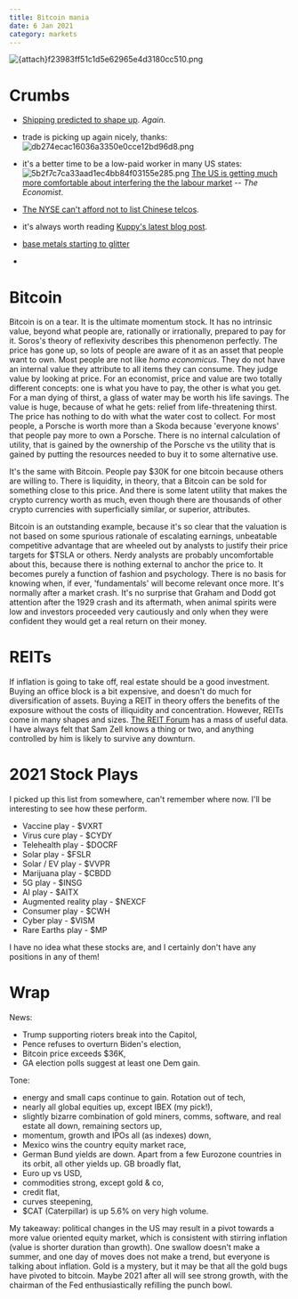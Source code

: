 ```yaml
---
title: Bitcoin mania
date: 6 Jan 2021
category: markets
---
```


![{attach}f23983ff51c1d5e62965e4d3180cc510.png]({attach}f23983ff51c1d5e62965e4d3180cc510.png)

# Crumbs

- [Shipping predicted to shape up](https://seekingalpha.com/instablog/29943195-james-catlin/5539688-shipping-in-2021-why-deserves-your-attention). _Again._
- trade is picking up again nicely, thanks:
![db274ecac16036a3350e0cce12bd96d8.png]({attach}db274ecac16036a3350e0cce12bd96d8.png)
- it's a better time to be a low-paid worker in many US states:
![5b2f7c7ca33aad1ec4bb84f03155e285.png]({attach}5b2f7c7ca33aad1ec4bb84f03155e285.png)
[The US is getting much more comfortable about interfering the the labour market](https://www.economist.com/graphic-detail/2021/01/05/nearly-half-of-americas-states-are-increasing-their-minimum-wage-in-2021) -- _The Economist_.
- [The NYSE can't afford not to list Chinese telcos](https://www.economist.com/business/2021/01/05/nyse-boots-out-chinese-telecoms-firms-and-then-it-doesnt).

- it's always worth reading [Kuppy's latest blog post](https://adventuresincapitalism.com/2021/01/06/what-the-qs/).
- [base metals starting to glitter](https://seekingalpha.com/article/4397304-base-metals-and-industrial-commodities-fourth-quarter-2020-review)
- 
# Bitcoin
Bitcoin is on a tear. 
It is the ultimate momentum stock. 
It has no intrinsic value, beyond what people are, rationally or irrationally, prepared to pay for it.
Soros's theory of reflexivity describes this phenomenon perfectly.
The price has gone up, so lots of people are aware of it as an asset that people want to own.
Most people are not like _homo economicus_. They do not have an internal value they attribute to all items they can consume. They judge value by looking at price. 
For an economist, price and value are two totally different concepts: one is what you have to pay, the other is what you get. 
For a man dying of thirst, a glass of water may be worth his life savings. The value is huge, because of what he gets: relief from life-threatening thirst. The price has nothing to do with what the water cost to collect.
For most people, a Porsche is worth more than a Skoda because 'everyone knows' that people pay more to own a Porsche. 
There is no internal calculation of utility, that is gained by the ownership of the Porsche vs the utility that is gained by putting the resources needed to buy it to some alternative use.

It's the same with Bitcoin. People pay $30K for one bitcoin because others are willing to. 
There is liquidity, in theory, that a Bitcoin can be sold for something close to this price.
And there is some latent utility that makes the crypto currency worth as much, even though there are thousands of other crypto currencies with superficially similar, or superior, attributes. 

Bitcoin is an outstanding example, because it's so clear that the valuation is not based on some spurious rationale of escalating earnings, unbeatable competitive advantage that are wheeled out by analysts to justify their price targets for $TSLA or others. 
Nerdy analysts are probably uncomfortable about this, because there is nothing external to anchor the price to. 
It becomes purely a function of fashion and psychology. 
There is no basis for knowing when, if ever, 'fundamentals' will become relevant once more.
It's normally after a market crash.
It's no surprise that Graham and Dodd got attention after the 1929 crash and its aftermath, when animal spirits were low and investors proceeded very cautiously and only when they were confident they would get a real return on their money.

# REITs

If inflation is going to take off, real estate should be a good investment.
Buying an office block is a bit expensive, and doesn't do much for diversification of assets.
Buying a REIT in theory offers the benefits of the exposure without the costs of illiquidity and concentration. 
However, REITs come in many shapes and sizes. 
[The REIT Forum](https://seekingalpha.com/checkout?service_id=mp_1060) has a mass of useful data.
I have always felt that Sam Zell knows a thing or two, and anything controlled by him is likely to survive any downturn.

# 2021 Stock Plays

I picked up this list from somewhere, can't remember where now. I'll be interesting to see how these perform. 

- Vaccine play - $VXRT
- Virus cure play - $CYDY
- Telehealth play - $DOCRF
- Solar play - $FSLR
- Solar / EV play - $VVPR
- Marijuana play - $CBDD
- 5G play - $INSG
- AI play - $AITX
- Augmented reality play - $NEXCF
- Consumer play - $CWH
- Cyber play - $VISM
- Rare Earths play - $MP

I have no idea what these stocks are, and I certainly don't have any positions in any of them!

# Wrap

News: 
- Trump supporting rioters break into the Capitol,
- Pence refuses to overturn Biden's election,
- Bitcoin price exceeds $36K,
- GA election polls suggest at least one Dem gain.

Tone:

- energy and small caps continue to gain. Rotation out of tech,
- nearly all global equities up, except IBEX (my pick!),
- slightly bizarre combination of gold miners, comms, software, and real estate all down, remaining sectors up,
- momentum, growth and IPOs all (as indexes) down,
- Mexico wins the country equity market race,
- German Bund yields are down. Apart from a few Eurozone countries in its orbit, all other yields up. GB broadly flat,
- Euro up vs USD,
- commodities strong, except gold & co,
- credit flat,
- curves steepening,
- $CAT (Caterpillar) is up 5.6% on very high volume.

My takeaway: political changes in the US may result in a pivot towards a more value oriented equity market, which is consistent with stirring inflation (value is shorter duration than growth). One swallow doesn't make a summer, and one day of moves does not make a trend, but everyone is talking about inflation. Gold is a mystery, but it may be that all the gold bugs have pivoted to bitcoin. Maybe 2021 after all will see strong growth, with the chairman of the Fed enthusiastically refilling the punch bowl. 


